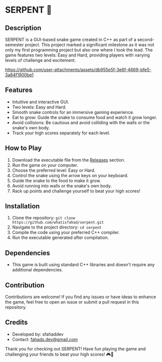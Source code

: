 # SERPENT 🐍



## Description

SERPENT is a GUI-based snake game created in C++ as part of a second-semester project. This project marked a significant milestone as it was not only my first programming project but also one where I took the lead. The game features two levels: Easy and Hard, providing players with varying levels of challenge and excitement.

https://github.com/user-attachments/assets/db955e5f-3e6f-4669-bfe5-3a84f1900be1



## Features

- Intuitive and interactive GUI.
- Two levels: Easy and Hard.
- Smooth snake controls for an immersive gaming experience.
- Eat to grow: Guide the snake to consume food and watch it grow longer.
- Avoid collisions: Be cautious and avoid colliding with the walls or the snake's own body.
- Track your high scores separately for each level.

## How to Play

1. Download the executable file from the [Releases](https://github.com/whatisfahad/serpent/releases) section.
2. Run the game on your computer.
3. Choose the preferred level: Easy or Hard.
4. Control the snake using the arrow keys on your keyboard.
5. Guide the snake to the food to make it grow.
6. Avoid running into walls or the snake's own body.
7. Rack up points and challenge yourself to beat your high scores!

## Installation

1. Clone the repository: `git clone https://github.com/whatisfahad/serpent.git`
2. Navigate to the project directory: `cd serpent`
3. Compile the code using your preferred C++ compiler.
4. Run the executable generated after compilation.

## Dependencies

- This game is built using standard C++ libraries and doesn't require any additional dependencies.

## Contribution

Contributions are welcome! If you find any issues or have ideas to enhance the game, feel free to open an issue or submit a pull request in this repository.

## Credits

- Developed by: sfahaddev
- Contact: fahads.dev@gmail.com

Thank you for checking out SERPENT! Have fun playing the game and challenging your friends to beat your high scores! 🎮🐍
